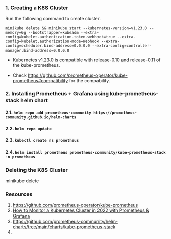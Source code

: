 ### 1. Creating a K8S Cluster

Run the following command to create cluster.

```
minikube delete && minikube start --kubernetes-version=v1.23.0 --memory=6g --bootstrapper=kubeadm --extra-config=kubelet.authentication-token-webhook=true --extra-config=kubelet.authorization-mode=Webhook --extra-config=scheduler.bind-address=0.0.0.0 --extra-config=controller-manager.bind-address=0.0.0.0
```

* Kubernetes v1.23.0 is compatible with release-0.10 and release-0.11 of the kube-prometheus.

* Check https://github.com/prometheus-operator/kube-prometheus#compatibility for the compability.

### 2. Installing Prometheus + Grafana using kube-prometheus-stack helm chart


#### 2.1.  ```helm repo add prometheus-community https://prometheus-community.github.io/helm-charts```
#### 2.2.  ```helm repo update```
#### 2.3.  ```kubectl create ns prometheus```
#### 2.4.  ```helm install prometheus prometheus-community/kube-prometheus-stack -n prometheus```

### Deleting the K8S Cluster
minikube delete


### Resources

1. https://github.com/prometheus-operator/kube-prometheus
2. [How to Monitor a Kubernetes Cluster in 2022 with Prometheus & Grafana](https://www.youtube.com/watch?v=YDtuwlNTzRc)
3. https://github.com/prometheus-community/helm-charts/tree/main/charts/kube-prometheus-stack 
4. 


